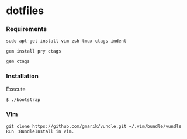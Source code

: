 # dotfiles

### Requirements

    sudo apt-get install vim zsh tmux ctags indent

    gem install pry ctags

    gem ctags

### Installation

Execute

    $ ./bootstrap

### Vim

    git clone https://github.com/gmarik/vundle.git ~/.vim/bundle/vundle
    Run :BundleInstall in vim.
